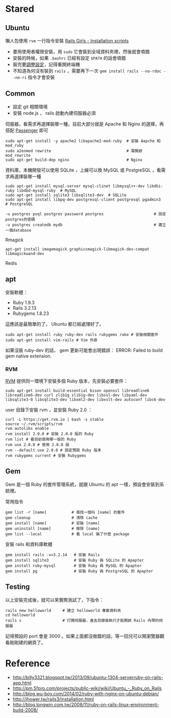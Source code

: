 # Stared

## Ubuntu

懶人包使用 `rvm` 一行指令安裝 ​[Rails Girls - Installation scripts](https://github.com/railsgirls/installation-scripts/blob/master/rails-install-ubuntu.sh)

* 要用使用者權限安裝，用 `sudo` 它會裝到全域資料夾裡，然後就會噴錯
* 安裝的時候，如果 `.bashrc` 已經有設定 `$PATH` 的話會噴錯
* 裝完要[調整設定](https://rvm.io/integration/gnome-terminal)，記得重開終端機
* 不知道為何沒有裝到 `rails` ，需要再下一次 `gem install rails --no-rdoc --no-ri` 指令才會安裝

## Common

  * 設定 git 相關環境
  * 安裝 node.js ， rails 啟動內建伺服器必須

伺服器，看需求再選擇裝哪一種，目前大部分就是 Apache 和 Nginx 的選擇，再搭配 [Passenger](https://www.phusionpassenger.com/) 即可

    sudo apt-get install -y apache2 libapache2-mod-ruby  # 安裝 Aapche 和 mod_ruby
    sudo a2enmod rewrite                                 # 需開啟 mod_rewrite
    sudo apt-get build-dep nginx                         # Nginx

資料庫，本機開發可以使用 SQLite ，上線可以換 MySQL 或 PostgreSQL ，看需求再選擇裝哪一種

    sudo apt-get install mysql-server mysql-clinet libmysql++-dev libdbi-ruby libdbd-mysql-ruby  # MySQL
    sudo apt-get install sqlite3 libsqlite3-dev  # SQLite
    sudo apt-get install libpq-dev postgresql-client postgresql pgadmin3  # PostgreSQL

    -u postgres psql postgres password postgres                      # 設定postgres的密碼
    -u postgres createdb mydb                                        # 建立一個database

Rmagick

    apt-get install imagemagick graphicsmagick-libmagick-dev-compat libmagickwand-dev

Redis

## apt

安裝軟體：

* Ruby 1.9.3
* Rails 3.2.13
* Rubygems 1.8.23

這應該是最簡單的了， Ubuntu 都已經處理好了。

    sudo apt-get install ruby ruby-dev rails rubygems rake # 安裝相關套件
    sudo apt-get install vim-rails # Vim 外掛

如果沒裝 ruby-dev 的話， gem 更新可能會出現錯誤： ERROR: Failed to build gem native extension.

### RVM

[RVM](http://www.openfoundry.org/tw/tech-column/8513-rvm-ruby-environment-version-manager) 提供同一環境下安裝多個 Ruby 版本，先安裝必要套件：

    sudo apt-get install build-essential bison openssl libreadline6 libreadline6-dev curl zlib1g zlib1g-dev libssl-dev libyaml-dev libsqlite3-0 libsqlite3-dev libxml2-dev libxslt-dev autoconf libc6-dev

user 目錄下安裝 rvm ，並安裝 Ruby 2.0 ：

    curl -L https://get.rvm.io | bash -s stable
    source ~/.rvm/scripts/rvm
    rvm autolibs enable
    rvm install 2.0.0 # 安裝 2.0.0 版的 Ruby
    rvm list # 看目前使用哪一版的 Ruby
    rvm use 2.0.0 # 使用 2.0.0 版
    rvm --default use 2.0.0 # 設定預設 Ruby 版本
    rvm rubygems current # 安裝 Rubygems

## Gem

Gem 是一個 Ruby 的套件管理系統，就跟 Ubuntu 的 apt 一樣，預設會安裝到系統裡。

常用指令

    gem list -r [name]           # 尋找一個叫 [name] 的套件
    gem cleanup                  # 清除 cache
    gem install [name]           # 安裝 [name]
    gem uninstall [name]         # 移除 [name]
    gem list --local             # 看 local 裝了什麼 package

安裝 rails 和資料庫軟體

    gem install rails -v=3.2.14   # 安裝 Rails
    gem install sqlite3           # 安裝 Ruby 與 SQLite 的 Apapter
    gem install ruby-mysql        # 安裝 Ruby 與 MySQL 的 Apapter
    gem install pg                # 安裝 Ruby 與 PostgreSQL 的 Apapter

## Testing

以上安裝完成後，就可以來實際測試了，下指令：

    rails new helloworld     # 建立 helloworld 專案資料夾
    cd helloworld
    rails s                  # 打開伺服器，進去目錄後執行才能開啟 Rails 內帶的伺服器

記得預設的 port 會是 3000 。如果上面都沒做錯的話，等一回兒可以開瀏覽器觀看剛剛建的網頁了。

# Reference

* http://billy3321.blogspot.tw/2013/09/ubuntu-1304-serverruby-on-rails-app.html
* http://pm.5fpro.com/projects/public-wiki/wiki/Ubuntu_-_Ruby_on_Rails
* http://blog.wu-boy.com/2014/02/ruby-with-nginx-on-ubuntu-debian/
* http://ihower.tw/rails3/installation.html
* http://blog.longwin.com.tw/2008/11/ruby-on-rails-linux-environment-build-2008/
